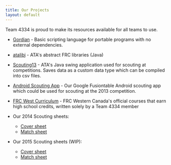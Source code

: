 ```yaml
---
title: Our Projects
layout: default
---
```


Team 4334 is proud to make its resources available for all teams to use.

- [Gordian](http://www.4334.ca/gordian) - Basic scripting language for portable programs with no external dependencies.

- [atalibj](http://www.4334.ca/atalibj) - ATA's abstract FRC libraries (Java)

- [Scouting13](https://github.com/joelg236/Scouting13) - ATA's Java swing application used for scouting at competitions. Saves data as a custom data type which can be compiled into csv files.

- [Android Scouting App](https://play.google.com/store/apps/details?id=appinventor.ai_hiyou102.Scouting) - Our Google Fusiontable Android scouting app which could be used for scouting at the 2013 competition.

- [FRC West Curriculum](http://frc-west.github.io/) - FRC Western Canada's official courses that earn high school credits, written solely by a Team 4334 member

- Our 2014 Scouting sheets:
     * [Cover sheet](/Scouting/cover-full.pdf)
     * [Match sheet](/Scouting/match-sheet.pdf)

- Our 2015 Scouting sheets (WIP):
     * [Cover sheet](/Scouting/2015SheetCover.pdf)
     * [Match sheet](/Scouting/2015SheetMatch.pdf)